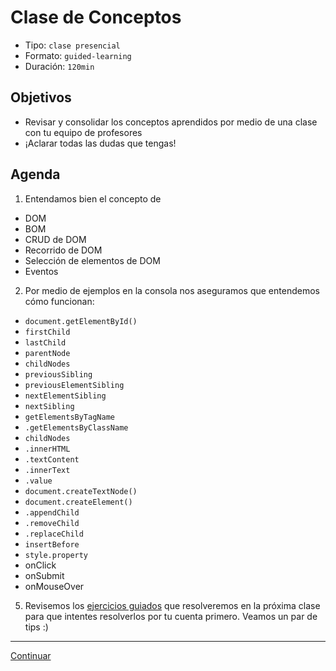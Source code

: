 # Clase de Conceptos
- Tipo: `clase presencial`
- Formato: `guided-learning`
- Duración: `120min`

## Objetivos

- Revisar y consolidar los conceptos aprendidos por medio de una clase con tu equipo de profesores
- ¡Aclarar todas las dudas que tengas!

## Agenda

 1. Entendamos bien el concepto de
  - DOM
  - BOM
  - CRUD de DOM
  - Recorrido de DOM
  - Selección de elementos de DOM
  - Eventos

 2. Por medio de ejemplos en la consola nos aseguramos que entendemos cómo funcionan:
   - `document.getElementById()`
   - `firstChild`
   - `lastChild`
   - `parentNode`
   - `childNodes`
   - `previousSibling`
   - `previousElementSibling`
   - `nextElementSibling`
   - `nextSibling`
   - `getElementsByTagName`
   - `.getElementsByClassName`
   - `childNodes`
   - `.innerHTML`
   - `.textContent`
   - `.innerText`
   - `.value`
   - `document.createTextNode()`
   - `document.createElement()`
   - `.appendChild`
   - `.removeChild`
   - `.replaceChild`
   - `insertBefore`
   - `style.property`
   - onClick
   - onSubmit
   - onMouseOver

 5. Revisemos los [ejercicios guiados]( ) que resolveremos en la próxima clase para que intentes resolverlos por tu cuenta primero. Veamos un par de tips :)

***
[Continuar]( )
